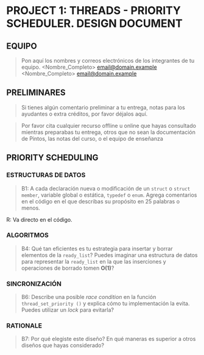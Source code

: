 # PROJECT 1: THREADS - PRIORITY SCHEDULER. DESIGN DOCUMENT

## EQUIPO
> Pon aquí los nombres y correos electrónicos de los integrantes de tu equipo.
<Nombre_Completo> <email@domain.example>
<Nombre_Completo> <email@domain.example>

##  PRELIMINARES
> Si tienes algún comentario preliminar a tu entrega, notas para los ayudantes
> o extra créditos, por favor déjalos aquí.

> Por favor cita cualquier recurso offline u online que hayas consultado
> mientras preparabas tu entrega, otros que no sean la documentación de Pintos,
> las notas del curso, o el equipo de enseñanza

## PRIORITY SCHEDULING

### ESTRUCTURAS DE DATOS

> B1: A cada declaración nueva o modificación de un `struct` o `struct member`,
> variable global o estática, `typedef` o `enum`. Agrega comentarios en el
> código en el que describas su propósito en 25 palabras o menos.

R: Va directo en el código.

### ALGORITMOS

> B4: Qué tan eficientes es tu estrategia para insertar y borrar
> elementos de la `ready_list`? Puedes imaginar una estructura de
> datos para representar la `ready_list` en la que las inserciones y 
> operaciones de borrado tomen __O(1)__?

### SINCRONIZACIÓN

> B6: Describe una posible _race condition_ en la función
> `thread_set_priority ()` y explica cómo tu implementación la evita.
> Puedes utilizar un _lock_ para evitarla?

### RATIONALE

> B7: Por qué elegiste este diseño? En qué maneras es superior a otros
> diseños que hayas considerado?
